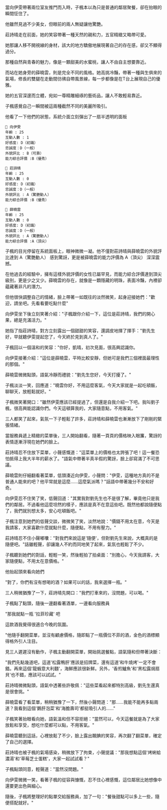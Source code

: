 當向伊雯帶著兩位室友推門而入時，子楓本以為只是普通的鄰居聚餐，卻在抬眼的瞬間怔住了。

他雖然見過不少美女，但眼前的兩人無疑讓他驚艷。

莊詩晴走在前面，她的笑容帶著一種天然的親和力，五官精緻又略帶可愛。

她那讓人移不開視線的身材，該大的地方驕傲地展現著自己的存在感，卻又不顯得過分。

那種自然與青春的魅力，像是一顆甜美的水蜜桃，讓人不由自主想要靠近。

而站在她身旁的薛曉雲，則是完全不同的風格。她高挑冷豔，帶著一種與生俱來的氣場，修長的雙腿在走動間彷彿自帶風景線，每一步都像是在T台上展現自己的優雅。

她的五官深邃而立體，宛如一尊精雕細琢的藝術品，讓人不敢輕易靠近。

子楓感覺自己一瞬間被這兩種截然不同的美麗所吸引。

他看了一下他們的狀態，系統介面立刻彈出了一扇半透明的面板

```
📰 向伊雯
年齡 : 25
互動人數 : 1
好感度: D（初識）
忠誠度：D（一般）
外貌評比 : B（可靠）
能力綜合評價 :B（優秀）
```
```
📰 莊詩晴
年齡 : 25
互動人數 : 0
好感度: D（初識）
忠誠度：D（一般）
外貌評比 : A（驚艷動人）
能力綜合評價 :B（優秀）
```
```
📰 薛曉雲
年齡 : 25
互動人數 : 0
好感度: D（初識）
忠誠度：D（一般）
外貌評比 : A（驚艷動人）
能力綜合評價 :A（頂尖）
```

子楓的目光停留在系統面板上，眼神微微一凝。他不僅對莊詩晴與薛曉雲的外貌評比達到 A（驚艷動人） 感到驚訝，更是被薛曉雲的能力評價為 A（頂尖） 深深震撼。

在他過去的經驗中，擁有這樣外貌評價的女性已屬罕見，而能力綜合評價達到頂尖級別，更是少之又少。薛曉雲的存在，就像是一顆隱藏的明珠，表面冷豔，內裡卻蘊藏著非凡的潛力。

但他很快調整自己的情緒，臉上帶著一如既往的淡然微笑，起身迎接她們："歡迎，請坐吧。先看看要吃點什麼"

向伊雯坐下後立刻笑著介紹："子楓跟你介紹一下，這位是莊詩晴，我們的開心果，總是充滿活力。"

她指了指莊詩晴，對方立刻露出一個甜甜的笑容，還調皮地揮了揮手："劉先生好，早就聽伊雯提起您了，今天終於見到真人了。"  

子楓回以一個溫和的笑容："你好，凱晴，初次見面，很高興認識你。

向伊雯接著介紹："這位是薛曉雲，平時比較安靜，但她可是我們三個裡面最理性的那個。"  

薛曉雲微微點頭，語氣冷靜而禮貌："劉先生您好，今天打擾了。"

子楓淡淡一笑，回應道："曉雲你好，不用這麼客氣，今天大家就是一起吃頓飯，聊聊天，放輕鬆就好。"

子楓微笑著開口："雖然伊雯應該已經提過了，但還是自我介紹一下吧。我叫劉子楓，很高興能認識你們。今天這頓算我的，大家隨意點，不用客氣。"

三人都笑了起來，氣氛一下子輕鬆了許多，莊詩晴和薛曉雲也漸漸放下了剛剛的緊張情緒。  

當服務員遞上精緻的菜單後，三人開始翻看，隨著一頁頁的價格映入眼簾，驚訝的表情逐漸浮現在她們的臉上。

莊詩晴忍不住放下菜單，小聲感慨道："這菜單上的價格也太誇張了吧！這一餐恐怕抵得上我大半年的薪水了。"語氣中帶著半真半假的驚訝，臉上卻寫滿了不可思議。

薛曉雲則仔細翻看著菜單，低頭湊近向伊雯，小聲問："伊雯，這種地方真的不是普通人能來的吧？他平常就是這麼……這麼氣派嗎？"話語中帶著幾分不安和好奇。

向伊雯忍不住笑了笑，低聲回道："其實我對劉先生也不是很了解，畢竟他只是我們的鄰居。不過看他這麼坦然的樣子，應該是真不在意這些吧。既然他都說隨便點了，我們就別想太多，安心吃頓飯吧。"

子楓注意到她們的低聲交談，微微笑了笑，淡然地說："價錢不用太在意，今天是我請客，大家喜歡什麼就點什麼，隨便點，不用有壓力。"

莊詩晴忍不住小聲嘟囔："對我們來說這是'隨便'，但對劉先生來說，大概真的是隨便吧。"話雖輕聲，卻讓幾人不約而同地笑了起來，氣氛也輕鬆了不少。

子楓聽到她們的對話，輕輕一笑，然後輕拍了拍桌面："別擔心，今天我請客，大家隨便點，不用太在意價格。"

他抬起頭來看向她們

"對了，你們有沒有想喝的酒？如果可以的話，我來選擇一瓶。"

三人稍微猶豫了一下，莊詩晴先開口："我們打車來的，沒問題，可以喝。"

子楓點了點頭，隨後一邊翻看著酒單，一邊看向服務員

"那我就點一瓶 '拉菲珍藏' 吧

這款酒我覺得很適合今晚的氛圍。

"他隨手翻開菜單，並沒有顧慮價格，隨即點了一瓶價位不菲的酒，金色的酒標顯得格外引人注目。

見三人遲遲沒有動作，子楓主動翻開菜單，開始挑選餐點，語氣隨和但帶著決斷：

"我們先點幾道吧，這道'松露鴨肝'應該是招牌菜，還有這道'和牛燒烤'一定不會錯。再來這個'龍蝦意大利麵'，海鮮應該很新鮮。另外，'香煎鱸魚'和'黑松露焗扇貝'也不錯，應該可以試試。"  

莊詩晴微微點頭，語氣中透著些許敬佩："這些菜看起來都特別高級，劉先生還真是很會挑。"  

薛曉雲看了看菜單，稍稍猶豫了一下，然後小聲問道："那……我能不能再多點兩道？我看到這個'鵝肝泡菜'和'海膽壽司'都挺吸引人的……"  

子楓笑著抬眼看向她，語氣溫和但不容拒絕："當然可以，今天這餐就是為了大家放鬆和享受，想吃什麼都可以點，不用客氣。"  

薛曉雲聽到這話，心裡放鬆了不少，臉上露出靦腆的笑容，再次翻了翻菜單，確定了自己的選擇。  

莊詩晴也被子楓的氣場感染，稍微放下了拘束，小聲提議："那我想點這個'烤蜊蛤濃湯'和'草莓芝士蛋糕'，大家一起試試看？"  

子楓點頭同意，輕聲道："當然沒問題。"  

向伊雯微微一笑，看著子楓的從容與慷慨，忍不住心裡感慨，這位鄰居比她想像中還要更出色與細心。  

隨後，子楓將整理好的點單交給服務員，加了一句："餐後甜點可以多上一些，隨便搭配就好。"
